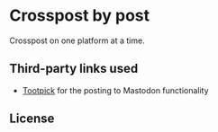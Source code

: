 # Crosspost by post

Crosspost on one platform at a time.

## Third-party links used

- [Tootpick](https://github.com/Juerd/tootpick) for the posting to Mastodon functionality

## License

